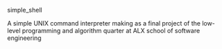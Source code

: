 simple_shell

A simple UNIX command interpreter making as a final project of the low-level programming and algorithm quarter at ALX school of software engineering
